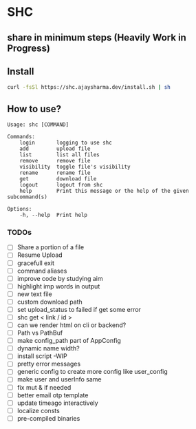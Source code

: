 # SHC

## share in minimum steps (Heavily Work in Progress)

## Install

```sh
curl -fsSl https://shc.ajaysharma.dev/install.sh | sh
```

## How to use?

```console
Usage: shc [COMMAND]

Commands:
    login       logging to use shc
    add         upload file
    list        list all files
    remove      remove file
    visibility  toggle file's visibility
    rename      rename file
    get         download file
    logout      logout from shc
    help        Print this message or the help of the given subcommand(s)

Options:
    -h, --help  Print help
```

### TODOs

- [ ] Share a portion of a file
- [ ] Resume Upload
- [ ] gracefull exit
- [ ] command aliases
- [ ] improve code by studying aim
- [ ] highlight imp words in output
- [ ] new text file
- [ ] custom download path
- [ ] set upload_status to failed if get some error
- [ ] shc get < link / id >
- [ ] can we render html on cli or backend?
- [ ] Path vs PathBuf
- [ ] make config_path part of AppConfig
- [ ] dynamic name width?
- [ ] install script -WIP
- [ ] pretty error messages
- [ ] generic config to create more config like user_config
- [ ] make user and userInfo same
- [ ] fix mut & if needed
- [ ] better email otp template
- [ ] update timeago interactively
- [ ] localize consts
- [ ] pre-compiled binaries
